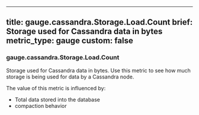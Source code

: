 
---
title: gauge.cassandra.Storage.Load.Count
brief: Storage used for Cassandra data in bytes
metric_type: gauge
custom: false
---
### gauge.cassandra.Storage.Load.Count

Storage used for Cassandra data in bytes. Use this metric to see how much storage is being used for data by a Cassandra node.

The value of this metric is influenced by:
- Total data stored into the database
- compaction behavior

